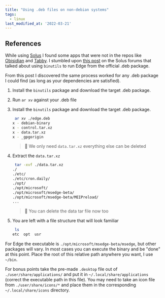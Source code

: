 ```yaml
---
title: "Using .deb files on non-debian systems"
tags:
  - linux
last_modified_at: '2022-03-21'
---
```


## References
While using [Solus]() I found some apps that were not in the repos like [Obisidian]() and [Tabby](). I stumbled upon [this post](https://discuss.getsol.us/d/7609-how-to-install-microsoft-edge-on-solus-budgie) on the Solus forums that talked about using `binutils` to run Edge from the official .deb package.

From this post I discovered the same process worked for any .deb package I could find (as long as your dependencies are satisfied).

1. Install the `binutils` package and download the target .deb package.
2. Run `ar xv` against your .deb file

1. Install the `binutils` package and download the target .deb package.

    ```bash
     ar xv ./edge.deb                    
    x - debian-binary
    x - control.tar.xz
    x - data.tar.xz
    x - _gpgorigin
    ```

    > 📝 We only need `data.tar.xz` everything else can be deleted

3. Extract the `data.tar.xz` 
    ```bash
     tar -xvf ./data.tar.xz
    ./
    ./etc/
    ./etc/cron.daily/
    ./opt/
    ./opt/microsoft/
    ./opt/microsoft/msedge-beta/
    ./opt/microsoft/msedge-beta/MEIPreload/
    ...
    ```

    > 📝 You can delete the data tar file now too

4. You are left with a file structure that will look familiar
    ```bash
     ls 
    etc  opt  usr
    ```

For Edge the executable is  `./opt/microsoft/msedge-beta/msedge`, but other packages will vary. In most cases you can execute the binary and be "done" at this point. Place the root of this relative path anywhere you want, I use `~/bin`.

For bonus points take the pre-made `.desktop` file out of `./user/share/applications/` and put it in `~/.local/share/applications` (correct the executable path in this file). You may need to take an icon file from `./user/share/icons/*` and place them in the corresponding `~/.local/share/icons` directory.